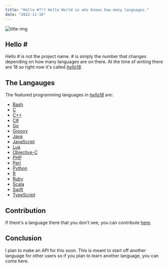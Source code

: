 ```yaml
---
title: "Hello #?!? Hello World in who knows how many languages."
date: "2022-11-10"
---
```


![title-img](https://upload.wikimedia.org/wikipedia/commons/thumb/d/d9/Hello_%28yellow%29.svg/1200px-Hello_%28yellow%29.svg.png)
## Hello \#
Hello # is not the project name. # is simply the number that changes depending on how many languages are on there. At the time of writing there are 18 so right now it's called [*hello18*](https://github.com/nikhilhex/hello18).

## The Langauges

The featured programming languages in [*hello18*](https://github.com/nikhilhex/hello18) are:
- [Bash](https://github.com/nikhilhex/hello18/blob/main/hello.sh)
-  [C](https://github.com/nikhilhex/hello18/blob/main/hello.c)
- [C++](https://github.com/nikhilhex/hello18/blob/main/hello.cpp)
- [C#](https://github.com/nikhilhex/hello18/blob/main/hello.cs)
- [Go](https://github.com/nikhilhex/hello18/blob/main/hello.go)
- [Groovy](https://github.com/nikhilhex/hello18/blob/main/hello.gvy)
- [Java](https://github.com/nikhilhex/hello18/blob/main/hello.gvy)
- [JavaScript](https://github.com/nikhilhex/hello18/blob/main/hello.js)
- [Lua](https://github.com/nikhilhex/hello18/blob/main/hello.lua)
- [Objective-C](https://github.com/nikhilhex/hello18/blob/main/hello.m)
- [PHP](https://github.com/nikhilhex/hello18/blob/main/hello.php)
- [Perl](https://github.com/nikhilhex/hello18/blob/main/hello.pl)
- [Python](https://github.com/nikhilhex/hello18/blob/main/hello.py)
- [R](https://github.com/nikhilhex/hello18/blob/main/hello.r)
- [Ruby](https://github.com/nikhilhex/hello18/blob/main/hello.rb)
- [Scala](https://github.com/nikhilhex/hello18/blob/main/hello.scala)
- [Swift](https://github.com/nikhilhex/hello18/blob/main/hello.swift)
- [TypeScript](https://github.com/nikhilhex/hello18/blob/main/hello.ts)

## Contribution
If there's a language there that you don't see, you can contribute [here](https://github.com/nikhilhex/hello18).
## Conclusion
I plan to make an API for this soon. This is meant to start off another language for other users so if you plan to learn another language, you can come here.
